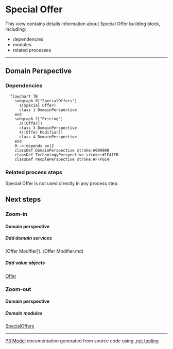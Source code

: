 ﻿
# Special Offer

This view contains details information about Special Offer building block, including:
- dependencies
- modules
- related processes  

---



## Domain Perspective


### Dependencies

```mermaid
  flowchart TB
    subgraph 0["SpecialOffers"]
      1(Special Offer)
      class 1 DomainPerspective
    end
    subgraph 2["Pricing"]
      3([Offer])
      class 3 DomainPerspective
      4([Offer Modifier])
      class 4 DomainPerspective
    end
    0-->|depends on|2
    classDef DomainPerspective stroke:#009900
    classDef TechnologyPerspective stroke:#1F41EB
    classDef PeoplePerspective stroke:#FFF014
```

### Related process steps

Special Offer is not used directly in any process step.  

## Next steps


### Zoom-in


#### Domain perspective


##### Ddd domain services

[Offer Modifier](../Offer Modifier.md)  

##### Ddd value objects

[Offer](../Offer.md)  

### Zoom-out


#### Domain perspective


##### Domain modules

[SpecialOffers](SpecialOffers.md)  

---

[P3 Model](https://github.com/P3-model/P3-model) documentation generated from source code using [.net tooling](https://github.com/P3-model/P3-model-dotnet)